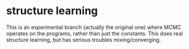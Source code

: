  
structure learning
==================

This is an experimental branch (actually the original one) where MCMC operates on the programs, rather than just the constants. This does real structure learning, but has serious troubles mixing/converging.



